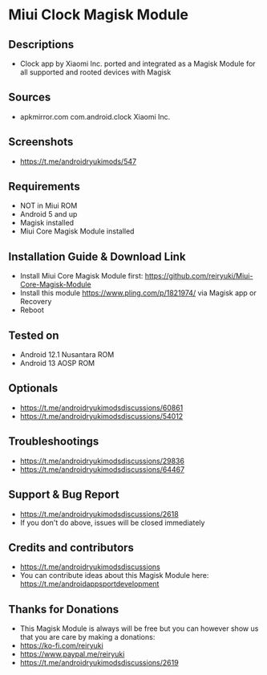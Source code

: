 # Miui Clock Magisk Module

## Descriptions
- Clock app by Xiaomi Inc. ported and integrated as a Magisk Module for all supported and rooted devices with Magisk

## Sources
- apkmirror.com com.android.clock Xiaomi Inc.

## Screenshots
- https://t.me/androidryukimods/547

## Requirements
- NOT in Miui ROM
- Android 5 and up
- Magisk installed
- Miui Core Magisk Module installed

## Installation Guide & Download Link
- Install Miui Core Magisk Module first: https://github.com/reiryuki/Miui-Core-Magisk-Module
- Install this module https://www.pling.com/p/1821974/ via Magisk app or Recovery
- Reboot

## Tested on
- Android 12.1 Nusantara ROM
- Android 13 AOSP ROM

## Optionals
- https://t.me/androidryukimodsdiscussions/60861
- https://t.me/androidryukimodsdiscussions/54012

## Troubleshootings
- https://t.me/androidryukimodsdiscussions/29836
- https://t.me/androidryukimodsdiscussions/64467

## Support & Bug Report
- https://t.me/androidryukimodsdiscussions/2618
- If you don't do above, issues will be closed immediately

## Credits and contributors
- https://t.me/androidryukimodsdiscussions
- You can contribute ideas about this Magisk Module here: https://t.me/androidappsportdevelopment

## Thanks for Donations
- This Magisk Module is always will be free but you can however show us that you are care by making a donations:
- https://ko-fi.com/reiryuki
- https://www.paypal.me/reiryuki
- https://t.me/androidryukimodsdiscussions/2619


